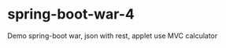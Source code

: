 spring-boot-war-4
=================

Demo spring-boot war, json with rest, applet use MVC calculator
